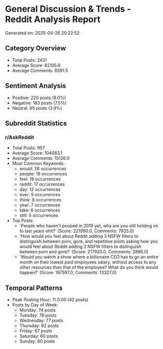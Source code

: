 # General Discussion & Trends - Reddit Analysis Report

Generated on: 2025-04-28 20:22:52

## Category Overview
- Total Posts: 2431
- Average Score: 82105.6
- Average Comments: 6591.5

## Sentiment Analysis
- Positive: 220 posts (9.0%)
- Negative: 183 posts (7.5%)
- Neutral: 95 posts (3.9%)

## Subreddit Statistics

### r/AskReddit
- Total Posts: 957
- Average Score: 104083.1
- Average Comments: 15126.0
- Most Common Keywords:
  - would: 26 occurrences
  - people: 19 occurrences
  - feel: 19 occurrences
  - reddit: 17 occurrences
  - day: 12 occurrences
  - ever: 9 occurrences
  - think: 8 occurrences
  - year: 7 occurrences
  - take: 6 occurrences
  - still: 5 occurrences
- Top Posts:
  - 'People who haven't pooped in 2019 yet, why are you still holding on to last years shit?' (Score: 221990.0, Comments: 7925.0)
  - 'How would you feel about Reddit adding 3 NSFW filters to distinguish between porn, gore, and repetitive posts asking how you would feel about Reddit adding 2 NSFW filters to distinguish between porn and gore?' (Score: 217920.0, Comments: 2886.0)
  - 'Would you watch a show where a billionaire CEO has to go an entire month on their lowest paid employees salary, without access to any other resources than that of the employee? What do you think would happen?' (Score: 197597.0, Comments: 13327.0)

## Temporal Patterns
- Peak Posting Hour: 11.0:00 (42 posts)
- Posts by Day of Week:
  - Monday: 74 posts
  - Tuesday: 78 posts
  - Wednesday: 77 posts
  - Thursday: 82 posts
  - Friday: 67 posts
  - Saturday: 60 posts
  - Sunday: 60 posts